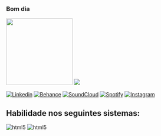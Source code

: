 ### Bom dia

<div style="display: inline_block"> 

<img height="180em" src="https://github-readme-stats.vercel.app/api?username=predo21&show_icons=true&theme=tokyonight">
<img src="https://github-readme-stats.vercel.app/api/top-langs/?username=predo21&layout=compact&theme=tokyonight">
    
 
 [![Linkedin](https://img.shields.io/badge/LinkedIn-0077B5?style=for-the-badge&logo=linkedin&logoColor=white)](https://www.linkedin.com/in/predo21/)
 [![Behance](https://img.shields.io/badge/-Behance-blue?style=for-the-badge&logo=behance&logoColor=white)](https://www.behance.net/frxsty)
 [![SoundCloud](https://img.shields.io/badge/SoundCloud-FF3300?style=for-the-badge&logo=soundcloud&logoColor=white)](https://soundcloud.com/frxstys)
 [![Spotify](https://img.shields.io/badge/Spotify-1ED760?&style=for-the-badge&logo=spotify&logoColor=white)](https://open.spotify.com/artist/4KHXrKtOBAEngsyY060MDh?si=Ix8sIpe0RB-rpjyiF4rM0Q)
 [![Instagram](https://img.shields.io/badge/Instagram-E4405F?style=for-the-badge&logo=instagram&logoColor=white)](https://www.instagram.com/predxs/)
 
## Habilidade nos seguintes sistemas:

<img aling="center" alt="html5" src="https://img.shields.io/badge/Windows-0078D6?style=for-the-badge&logo=windows&logoColor=white"/>
<img aling="center" alt="html5" src="https://img.shields.io/badge/mac%20os-000000?style=for-the-badge&logo=apple&logoColor=white" />


</div>

